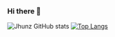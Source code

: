 ### Hi there 👋

![Jhunz GitHub stats](https://github-readme-stats.vercel.app/api?username=Jhun260Sloth&theme=github_dark&show_icons=true)
[![Top Langs](https://github-readme-stats.vercel.app/api/top-langs/?username=Jhun260Sloth&layout=compact)](https://github.com/Jhun260Sloth)
